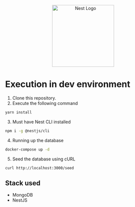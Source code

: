 <p align="center">
  <a href="http://nestjs.com/" target="blank"><img src="https://nestjs.com/img/logo-small.svg" width="200" alt="Nest Logo" /></a>
</p>

# Execution in dev environment

1. Clone this repository.
2. Execute the following command

```bash
yarn install
```

3. Must have Nest CLI installed

```bash
npm i -g @nestjs/cli
```

4. Running up the database

```bash
docker-compose up -d
```

5. Seed the database using cURL
```
curl http://localhost:3000/seed
```


## Stack used
* MongoDB
* NestJS
